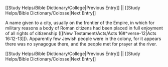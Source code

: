 [[Study Helps/Bible Dictionary/College|Previous Entry]]  ||  [[Study Helps/Bible Dictionary/Colosse|Next Entry]]

 A name given to a city, usually on the frontier of the Empire, in which for military reasons a body of Roman citizens had been placed in full enjoyment of all rights of citizenship ([[New Testament/Acts/Acts 16#^verse-12|Acts 16:12-13]]). Apparently few Jewish people were in the colony, for it appears there was no synagogue there, and the people met for prayer at the river.

[[Study Helps/Bible Dictionary/College|Previous Entry]]  ||  [[Study Helps/Bible Dictionary/Colosse|Next Entry]]